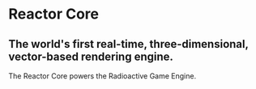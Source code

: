 # Reactor Core
## The world's first real-time, three-dimensional, vector-based rendering engine.
The Reactor Core powers the Radioactive Game Engine.

